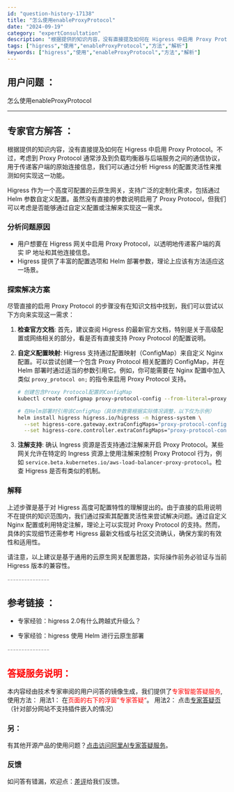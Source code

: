 ```yaml
---
id: "question-history-17138"
title: "怎么使用enableProxyProtocol"
date: "2024-09-19"
category: "expertConsultation"
description: "根据提供的知识内容，没有直接提及如何在 Higress 中启用 Proxy Protocol。不过，考虑到 Proxy Protocol 通常涉及到负载均衡器与后端服务之间的通信协议，用于传递客户端的原始连接信息，我们可以通过分析 Higress 的配置灵活性来推测如何实现这一功能。Higress "
tags: ["higress","使用","enableProxyProtocol","方法","解析"]
keywords: ["higress","使用","enableProxyProtocol","方法","解析"]
---
```


## 用户问题 ： 
 怎么使用enableProxyProtocol  

---------------
## 专家官方解答 ：

根据提供的知识内容，没有直接提及如何在 Higress 中启用 Proxy Protocol。不过，考虑到 Proxy Protocol 通常涉及到负载均衡器与后端服务之间的通信协议，用于传递客户端的原始连接信息，我们可以通过分析 Higress 的配置灵活性来推测如何实现这一功能。

Higress 作为一个高度可配置的云原生网关，支持广泛的定制化需求，包括通过 Helm 参数自定义配置。虽然没有直接的参数说明启用了 Proxy Protocol，但我们可以考虑是否能够通过自定义配置或注解来实现这一需求。

### 分析问题原因

- 用户想要在 Higress 网关中启用 Proxy Protocol，以透明地传递客户端的真实 IP 地址和其他连接信息。
- Higress 提供了丰富的配置选项和 Helm 部署参数，理论上应该有方法适应这一场景。

### 探索解决方案

尽管直接的启用 Proxy Protocol 的步骤没有在知识文档中找到，我们可以尝试以下方向来实现这一需求：

1. **检查官方文档**: 首先，建议查阅 Higress 的最新官方文档，特别是关于高级配置或网络相关的部分，看是否有直接支持 Proxy Protocol 的配置说明。

2. **自定义配置映射**: Higress 支持通过配置映射（ConfigMap）来自定义 Nginx 配置。可以尝试创建一个包含 Proxy Protocol 相关配置的 ConfigMap，并在 Helm 部署时通过适当的参数引用它。例如，你可能需要在 Nginx 配置中加入类似 `proxy_protocol on;` 的指令来启用 Proxy Protocol 支持。

    ```bash
    # 创建包含Proxy Protocol配置的ConfigMap
    kubectl create configmap proxy-protocol-config --from-literal=proxy_protocol="on" -n higress-system

    # 在Helm部署时引用该ConfigMap（具体参数需根据实际情况调整，以下仅为示例）
    helm install higress higress.io/higress -n higress-system \
      --set higress-core.gateway.extraConfigMaps="proxy-protocol-config" \
      --set higress-core.controller.extraConfigMaps="proxy-protocol-config"
    ```

3. **注解支持**: 确认 Ingress 资源是否支持通过注解来开启 Proxy Protocol。某些网关允许在特定的 Ingress 资源上使用注解来控制 Proxy Protocol 行为，例如 `service.beta.kubernetes.io/aws-load-balancer-proxy-protocol`。检查 Higress 是否有类似的机制。

### 解释

上述步骤是基于对 Higress 高度可配置特性的理解提出的。由于直接的启用说明不在提供的知识范围内，我们通过探索其配置灵活性来尝试解决问题。通过自定义 Nginx 配置或利用特定注解，理论上可以实现对 Proxy Protocol 的支持。然而，具体的实现细节还需参考 Higress 最新文档或与社区交流确认，确保方案的有效性和适用性。

请注意，以上建议是基于通用的云原生网关配置思路，实际操作前务必验证与当前 Higress 版本的兼容性。


<font color="#949494">---------------</font> 


## 参考链接 ：

* 专家经验：higress 2.0有什么跨越式升级么？ 
 
 * 专家经验：higress 使用 Helm 进行云原生部署 


 <font color="#949494">---------------</font> 
 


## <font color="#FF0000">答疑服务说明：</font> 

本内容经由技术专家审阅的用户问答的镜像生成，我们提供了<font color="#FF0000">专家智能答疑服务</font>,使用方法：
用法1： 在<font color="#FF0000">页面的右下的浮窗”专家答疑“</font>。
用法2： 点击[专家答疑页](https://answer.opensource.alibaba.com/docs/intro)（针对部分网站不支持插件嵌入的情况）
### 另：


有其他开源产品的使用问题？[点击访问阿里AI专家答疑服务](https://answer.opensource.alibaba.com/docs/intro)。
### 反馈
如问答有错漏，欢迎点：[差评](https://ai.nacos.io/user/feedbackByEnhancerGradePOJOID?enhancerGradePOJOId=17151)给我们反馈。
